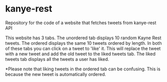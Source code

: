 # kanye-rest
Repository for the code of a website that fetches tweets from kanye-rest API

   This website has 3 tabs. The unordered tab displays 10 random Kayne Rest tweets.
The ordered displays the same 10 tweets ordered by length. In both of these tabs you
can click on a tweet to 'like' it. This will replace the tweet with a new tweet and add 
the old tweet to the liked tweets tab. The liked tweets tab displays all the tweets a user has liked.

*Please note that liking tweets in the ordered tab can be confusing.
This is because the new tweet is automatically ordered.  
 